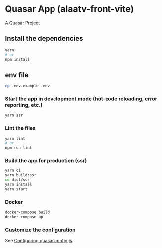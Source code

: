 # Quasar App (alaatv-front-vite)

A Quasar Project

## Install the dependencies
```bash
yarn
# or
npm install
```

## env file
```bash
cp .env.example .env
```

### Start the app in development mode (hot-code reloading, error reporting, etc.)
```bash
yarn ssr
```


### Lint the files
```bash
yarn lint
# or
npm run lint
```



### Build the app for production (ssr)
```bash
yarn ci
yarn build:ssr
cd dist/ssr
yarn install
yarn start
```

### Docker
```bash
docker-compose build
docker-compose up
```

### Customize the configuration
See [Configuring quasar.config.js](https://v2.quasar.dev/quasar-cli-vite/quasar-config-js).
